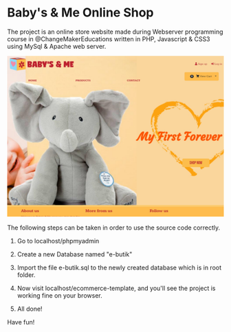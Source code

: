 # Baby's & Me Online Shop
The project is an online store website made during Webserver programming course in @ChangeMakerEducations written in PHP, Javascript & CSS3 using MySql & Apache web server.

![Baby's-Me-PHP-Website](/babysme.jpg)

The following steps can be taken in order to use the source code correctly. 

1) Go to localhost/phpmyadmin

2) Create a new Database named "e-butik" 

3) Import the file e-butik.sql to the newly created database which is in root folder.

4) Now visit localhost/ecommerce-template, and you'll see the project is working fine on your browser. 

5) All done! 

Have fun! 